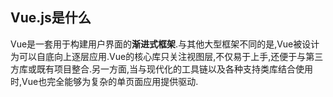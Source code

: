 ## Vue.js是什么

Vue是一套用于构建用户界面的**渐进式框架**.与其他大型框架不同的是,Vue被设计为可以自底向上逐层应用.Vue的核心库只关注视图层,不仅易于上手,还便于与第三方库或既有项目整合.另一方面,当与现代化的工具链以及各种支持类库结合使用时,Vue也完全能够为复杂的单页面应用提供驱动.

